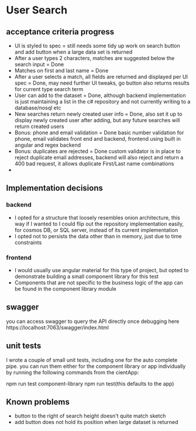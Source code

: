 # User Search

## acceptance criteria progress
 - UI is styled to spec = still needs some tidy up work on search button and add button when a large data set is returned
 - After a user types 2 characters, matches are suggested below the search input = Done
 - Matches on first and last name = Done
 - After a user selects a match, all fields are returned and displayed per UI spec = Done, may need further UI tweaks, go button also returns results for current type search term
 - User can add to the dataset = Done, although backend implementation is just maintaining a list in the c# repository and not currently writing to a database/nosql etc
 - New searches return newly created user info = Done, also set it up to display newly created user after adding, but any future searches will return created users
 - Bonus: phone and email validation = Done basic number validation for phone, email validates front end and backend, frontend using built in angular and regex backend
 - Bonus: duplicates are rejected = Done custom validator is in place to reject duplicate email addresses, backend will also reject and return a 400 bad request, it allows duplicate First/Last name combinations
 - 
## Implementation decisions

### backend
- I opted for a structure that loosely resembles onion architecture, this way if I wanted to I could flip out the repository implementation easily, for cosmos DB, or SQL server, instead of its current implementation
- I opted not to persists the data other than in memory, just due to time constraints

### frontend
- I would usually use angular material for this type of project, but opted to demonstrate building a small component library for this test
- Components that are not specific to the business logic of the app can be found in the component library module

## swagger
you can access swagger to query the API directly once debugging here https://localhost:7063/swagger/index.html 

## unit tests
I wrote a couple of small unit tests, including one for the auto complete pipe. you can run them either for the component library or app individually by running the following commands from the cientApp:

npm run test component-library
npm run test(this defaults to the app)

## Known problems

- button to the right of search height doesn't quite match sketch
- add button does not hold its position when large dataset is returned
